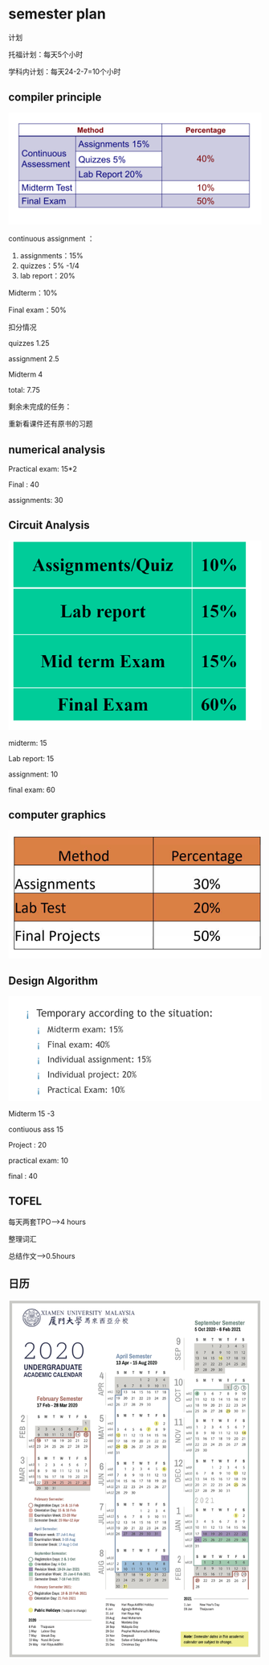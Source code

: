 # semester plan

计划

托福计划：每天5个小时

学科内计划：每天24-2-7=10个小时

## compiler principle

![](.gitbook/assets/0%20%281%29.png)

continuous assignment ：

1. assignments：15%
2. quizzes：5% -1/4
3. lab report：20%

Midterm：10%

Final exam：50%

扣分情况

quizzes 1.25

assignment 2.5

Midterm 4

total: 7.75

剩余未完成的任务：

重新看课件还有原书的习题

## numerical analysis

Practical exam: 15\*2

Final : 40

assignments: 30

## Circuit Analysis

![](.gitbook/assets/1%20%281%29.png)

midterm: 15

Lab report: 15

assignment: 10

final exam: 60

## computer graphics

![](.gitbook/assets/2%20%281%29.png)

## Design Algorithm

![](.gitbook/assets/3%20%281%29.png)

Midterm 15 -3

contiuous ass 15

Project : 20

practical exam: 10

final : 40

## TOFEL

每天两套TPO--&gt;4 hours

整理词汇

总结作文--&gt;0.5hours

## 日历

![](.gitbook/assets/4%20%281%29.png)

